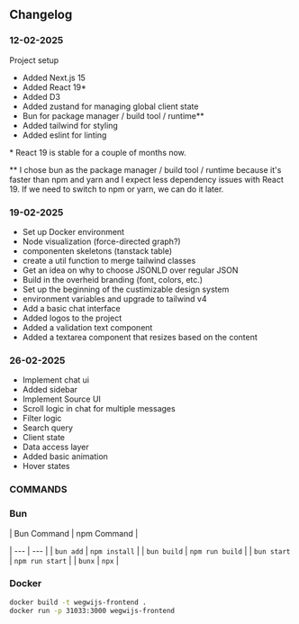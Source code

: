 ## Changelog

### 12-02-2025

Project setup

- Added Next.js 15
- Added React 19\*
- Added D3
- Added zustand for managing global client state
- Bun for package manager / build tool / runtime\*\*
- Added tailwind for styling
- Added eslint for linting

\* React 19 is stable for a couple of months now.

\*\* I chose bun as the package manager / build tool / runtime because it's faster than npm and yarn and I expect less dependency issues with React 19. If we need to switch to npm or yarn, we can do it later.

### 19-02-2025

- Set up Docker environment
- Node visualization (force-directed graph?)
- componenten skeletons (tanstack table)
- create a util function to merge tailwind classes
- Get an idea on why to choose JSONLD over regular JSON
- Build in the overheid branding (font, colors, etc.)
- Set up the beginning of the custimizable design system
- environment variables and upgrade to tailwind v4
- Add a basic chat interface
- Added logos to the project
- Added a validation text component
- Added a textarea component that resizes based on the content

### 26-02-2025

- Implement chat ui
- Added sidebar
- Implement Source UI
- Scroll logic in chat for multiple messages
- Filter logic
- Search query
- Client state
- Data access layer
- Added basic animation
- Hover states

### COMMANDS

### Bun

| Bun Command | npm Command |

| --- | --- |
| `bun add` | `npm install` |
| `bun build` | `npm run build` |
| `bun start` | `npm run start` |
| `bunx` | `npx` |

### Docker

```bash
docker build -t wegwijs-frontend .
docker run -p 31033:3000 wegwijs-frontend
```

